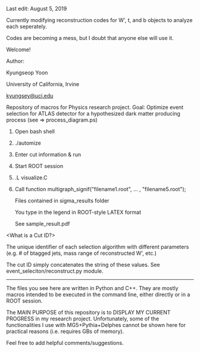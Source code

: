 Last edit: August 5, 2019

Currently modifying reconstruction codes for W', t, and b objects to analyze each seperately.

Codes are becoming a mess, but I doubt that anyone else will use it.


Welcome!

Author:

Kyungseop Yoon

University of California, Irvine

kyungsey@uci.edu

Repository of macros for Physics research project.
Goal: Optimize event selection for ATLAS detector for a hypothesized dark matter producing process (see => process_diagram.ps)

<Usage>
   
1) Open bash shell

2) ./automize

3) Enter cut information & run

4) Start ROOT session

5) .L visualize.C

6) Call function multigraph_signif("filename1.root", ... , "filename5.root");

   Files contained in sigma_results folder
   
   You type in the legend in ROOT-style LATEX format
   
   See sample_result.pdf
   

<What is a Cut ID?>

The unique identifier of each selection algorithm with different parameters (e.g. # of btagged jets, mass range of reconstructed W', etc.)

The cut ID simply concatenates the string of these values. See event_seleciton/reconstruct.py module.

--------------------------------------------
The files you see here are written in Python and C++. They are mostly macros intended to be executed in the command line, either directly or in a ROOT session.

The MAIN PURPOSE of this repository is to DISPLAY MY CURRENT PROGRESS in my research project. Unfortunately, some of the functionalities I use with MG5+Pythia+Delphes cannot be shown here for practical reasons (i.e. requires GBs of memory).

Feel free to add helpful comments/suggestions.
